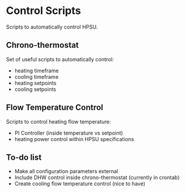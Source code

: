 # Control Scripts
Scripts to automatically control HPSU.
## Chrono-thermostat

Set of useful scripts to automatically control:
* heating timeframe
* cooling timeframe
* heating setpoints
* cooling setpoints

## Flow Temperature Control

Scripts to control heating flow temperature:
* PI Controller (inside temperature vs setpoint)
* heating power control within HPSU specifications

## To-do list
* Make all configuration parameters external
* Include DHW control inside chrono-thermostat (currently in crontab)
* Create cooling flow temperature control (nice to have)
